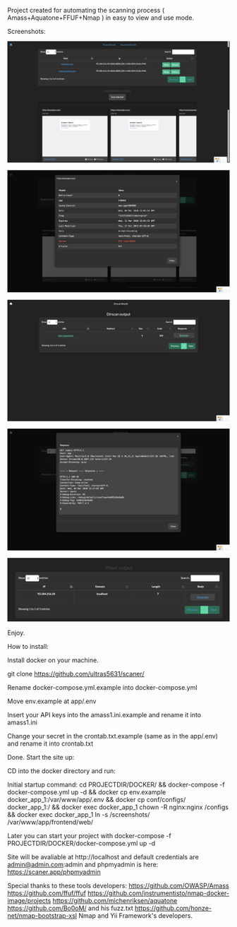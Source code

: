 Project created for automating the scanning process ( Amass+Aquatone+FFUF+Nmap ) in easy to view and use mode.

Screenshots:

![Alt text](/images/amass.png?raw=true "Amass output example")

![Alt text](/images/amass2.png?raw=true "Amass output example")

![Alt text](/images/dirscan1.png?raw=true "Dirscan output example")

![Alt text](/images/dirscan2.png?raw=true "Dirscan output example")

![Alt text](/images/vhost.png?raw=true "Vhost output example")

Enjoy.

How to install:

Install docker on your machine.

git clone https://github.com/ultras5631/scaner/

Rename docker-compose.yml.example into docker-compose.yml

Move env.example at app/.env

Insert your API keys into the amass1.ini.example and rename it into amass1.ini

Change your secret in the crontab.txt.example (same as in the app/.env) and rename it into crontab.txt

Done. Start the site up:

CD into the docker directory and run:

Initial startup command: cd PROJECTDIR/DOCKER/ && docker-compose -f docker-compose.yml up -d && docker cp env.example docker_app_1:/var/www/app/.env && docker cp conf/configs/ docker_app_1:/ && docker exec docker_app_1 chown -R nginx:nginx /configs && docker exec docker_app_1 ln -s /screenshots/ /var/www/app/frontend/web/

Later you can start your project with docker-compose -f PROJECTDIR/DOCKER/docker-compose.yml up -d

Site will be avaliable at http://localhost and default credentials are admin@admin.com:admin and phpmyadmin is here: https://scaner.app/phpmyadmin

Special thanks to these tools developers:
https://github.com/OWASP/Amass
https://github.com/ffuf/ffuf
https://github.com/instrumentisto/nmap-docker-image/projects
https://github.com/michenriksen/aquatone
https://github.com/Bo0oM/ and his fuzz.txt 
https://github.com/honze-net/nmap-bootstrap-xsl
Nmap and Yii Framework's developers.


